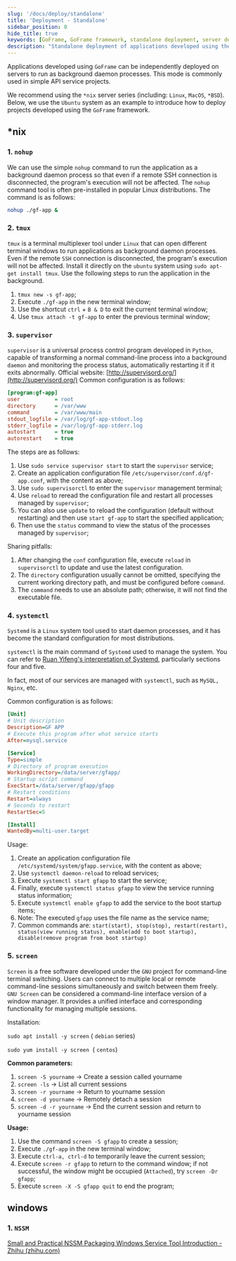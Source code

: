 ```yaml
---
slug: '/docs/deploy/standalone'
title: 'Deployment - Standalone'
sidebar_position: 0
hide_title: true
keywords: [GoFrame, GoFrame framework, standalone deployment, server deployment, nix server, Ubuntu deployment, background daemon process, process management, Linux, Windows]
description: "Standalone deployment of applications developed using the GoFrame framework, suitable for *nix series servers like Linux and MacOS. The article provides detailed explanations on setting up and managing background daemon processes on Ubuntu systems using tools like nohup, tmux, supervisor, systemctl, and screen. Additionally, it includes guidance on using the NSSM tool on Windows systems."
---
```


Applications developed using `GoFrame` can be independently deployed on servers to run as background daemon processes. This mode is commonly used in simple API service projects.

We recommend using the `*nix` server series (including: `Linux`, `MacOS`, `*BSD`). Below, we use the `Ubuntu` system as an example to introduce how to deploy projects developed using the `GoFrame` framework.

## \*nix

### 1\. `nohup`

We can use the simple `nohup` command to run the application as a background daemon process so that even if a remote SSH connection is disconnected, the program's execution will not be affected. The `nohup` command tool is often pre-installed in popular Linux distributions. The command is as follows:

```bash
nohup ./gf-app &
```

### 2\. `tmux`

`tmux` is a terminal multiplexer tool under `Linux` that can open different terminal windows to run applications as background daemon processes. Even if the remote `SSH` connection is disconnected, the program's execution will not be affected. Install it directly on the `ubuntu` system using `sudo apt-get install tmux`. Use the following steps to run the application in the background.

1. `tmux new -s gf-app`;
2. Execute `./gf-app` in the new terminal window;
3. Use the shortcut `ctrl` + `B & D` to exit the current terminal window;
4. Use `tmux attach -t gf-app` to enter the previous terminal window;

### 3\. `supervisor`

`supervisor` is a universal process control program developed in `Python`, capable of transforming a normal command-line process into a background `daemon` and monitoring the process status, automatically restarting it if it exits abnormally. Official website: [http://supervisord.org/](http://supervisord.org/) Common configuration is as follows:

```ini
[program:gf-app]
user           = root
directory      = /var/www
command        = /var/www/main
stdout_logfile = /var/log/gf-app-stdout.log
stderr_logfile = /var/log/gf-app-stderr.log
autostart      = true
autorestart    = true
```

The steps are as follows:

1. Use `sudo service supervisor start` to start the `supervisor` service;
2. Create an application configuration file `/etc/supervisor/conf.d/gf-app.conf`, with the content as above;
3. Use `sudo supervisorctl` to enter the `supervisor` management terminal;
4. Use `reload` to reread the configuration file and restart all processes managed by `supervisor`;
5. You can also use `update` to reload the configuration (default without restarting) and then use `start gf-app` to start the specified application;
6. Then use the `status` command to view the status of the processes managed by `supervisor`;

Sharing pitfalls:

1. After changing the `conf` configuration file, execute `reload` in `supervisorctl` to update and use the latest configuration.
2. The `directory` configuration usually cannot be omitted, specifying the current working directory path, and must be configured before `command`.
3. The `command` needs to use an absolute path; otherwise, it will not find the executable file.

### 4\. `systemctl`

`Systemd` is a `Linux` system tool used to start daemon processes, and it has become the standard configuration for most distributions.

`systemctl` is the main command of `Systemd` used to manage the system. You can refer to [Ruan Yifeng's interpretation of Systemd](http://www.ruanyifeng.com/blog/2016/03/systemd-tutorial-commands.html), particularly sections four and five.

In fact, most of our services are managed with `systemctl`, such as `MySQL, Nginx`, etc.

Common configuration is as follows:

```ini
[Unit]
# Unit description
Description=GF APP
# Execute this program after what service starts
After=mysql.service

[Service]
Type=simple
# Directory of program execution
WorkingDirectory=/data/server/gfapp/
# Startup script command
ExecStart=/data/server/gfapp/gfapp
# Restart conditions
Restart=always
# Seconds to restart
RestartSec=5

[Install]
WantedBy=multi-user.target
```

Usage:

1. Create an application configuration file `/etc/systemd/system/gfapp.service`, with the content as above;
2. Use `systemctl daemon-reload` to reload services;
3. Execute `systemctl start gfapp` to start the service;
4. Finally, execute `systemctl status gfapp` to view the service running status information;
5. Execute `systemctl enable gfapp` to add the service to the boot startup items;
6. Note: The executed `gfapp` uses the file name as the service name;
7. Common commands are: `start(start), stop(stop), restart(restart), status(view running status), enable(add to boot startup), disable(remove program from boot startup)`

### 5\. `screen`

`Screen` is a free software developed under the `GNU` project for command-line terminal switching. Users can connect to multiple local or remote command-line sessions simultaneously and switch between them freely. `GNU Screen` can be considered a command-line interface version of a window manager. It provides a unified interface and corresponding functionality for managing multiple sessions.

Installation:

`sudo apt install -y screen` ( `debian` series)

`sudo yum install -y screen`  ( `centos`)

**Common parameters:**

1. `screen -S yourname` -> Create a session called yourname
2. `screen -ls` -> List all current sessions
3. `screen -r yourname` -> Return to yourname session
4. `screen -d yourname` -> Remotely detach a session
5. `screen -d -r yourname` -> End the current session and return to yourname session

**Usage:**

1. Use the command `screen -S gfapp` to create a session;
2. Execute `./gf-app` in the new terminal window;
3. Execute `ctrl-a, ctrl-d` to temporarily leave the current session;
4. Execute `screen -r gfapp` to return to the command window; if not successful, the window might be occupied (`Attached`), try `screen -Dr gfapp`;
5. Execute `screen -X -S gfapp quit` to end the program;

## windows

### 1. `NSSM`

[Small and Practical NSSM Packaging Windows Service Tool Introduction - Zhihu (zhihu.com)](https://zhuanlan.zhihu.com/p/455904037)